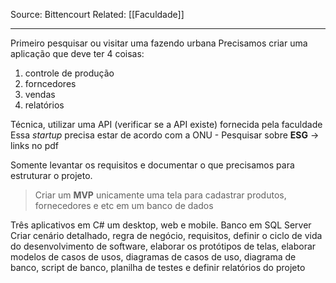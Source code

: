 Source: Bittencourt
Related: [[Faculdade]]

---

Primeiro pesquisar ou visitar uma fazendo urbana
Precisamos criar uma aplicação que deve ter 4 coisas:
1. controle de produção
2. forncedores
3. vendas
4. relatórios

Técnica, utilizar uma API (verificar se a API existe) fornecida pela faculdade
Essa *startup* precisa estar de acordo com a ONU - Pesquisar sobre **ESG** -> links no pdf

Somente levantar os requisitos e documentar o que precisamos para estruturar o projeto.

> Criar um **MVP** unicamente uma tela para cadastrar produtos, fornecedores e etc em um banco de dados

Três aplicativos em C# um desktop, web e mobile. Banco em SQL Server
Criar cenário detalhado, regra de negócio, requisitos, definir o ciclo de vida do desenvolvimento de software, elaborar os protótipos de telas, elaborar modelos de casos de usos, diagramas de casos de uso, diagrama de banco, script de banco, planilha de testes e definir relatórios do projeto

